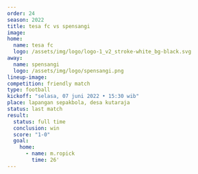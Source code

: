 ```yaml
---
order: 24
season: 2022
title: tesa fc vs spensangi
image: 
home:
  name: tesa fc
  logo: /assets/img/logo/logo-1_v2_stroke-white_bg-black.svg
away:
  name: spensangi
  logo: /assets/img/logo/spensangi.png
lineup-image:
competition: friendly match
type: football
kickoff: "selasa, 07 juni 2022 • 15:30 wib"
place: lapangan sepakbola, desa kutaraja
status: last match
result: 
  status: full time
  conclusion: win
  score: "1-0"
  goal: 
    home:
      - name: m.ropick
        time: 26'
---
```


